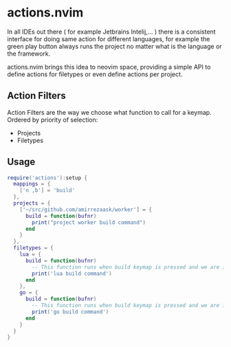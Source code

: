 # actions.nvim
In all IDEs out there ( for example Jetbrains Intelij,... ) there is a consistent interface for doing same action for different languages, for example the green play button always runs the project no matter what is the language or the framework.

actions.nvim brings this idea to neovim space, providing a simple API to define actions for filetypes or even define actions per project.

## Action Filters
Action Filters are the way we choose what function to call for a keymap.
Ordered by priority of selection:
- Projects
- Filetypes

## Usage
```lua
require('actions'):setup {
  mappings = {
    ['n ,b'] = 'build'
  },
  projects = {
    ['~/src/github.com/amirrezaask/worker'] = {
      build = function(bufnr)
        print("project worker build command")
      end
    }
  },
  filetypes = {
    lua = {
      build = function(bufnr)
        -- This function runs when build keymap is pressed and we are in a lua file
        print('lua build command')
      end
    },
    go = {
      build = function(bufnr)
        -- This function runs when build keymap is pressed and we are in a go file
        print('go build command')
      end
    }
  }
}
```
